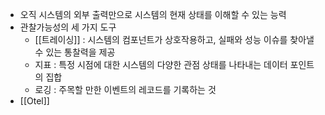 - 오직 시스템의 외부 출력만으로 시스템의 현재 상태를 이해할 수 있는 능력
- 관찰가능성의 세 가지 도구
	- [[트레이싱]] : 시스템의 컴포넌트가 상호작용하고, 실패와 성능 이슈를 찾아낼 수 있는 통찰력을 제공
	- 지표 : 특정 시점에 대한 시스템의 다양한 관점 상태를 나타내는 데이터 포인트의 집합
	- 로깅 : 주목할 만한 이벤트의 레코드를 기록하는 것
- [[Otel]]